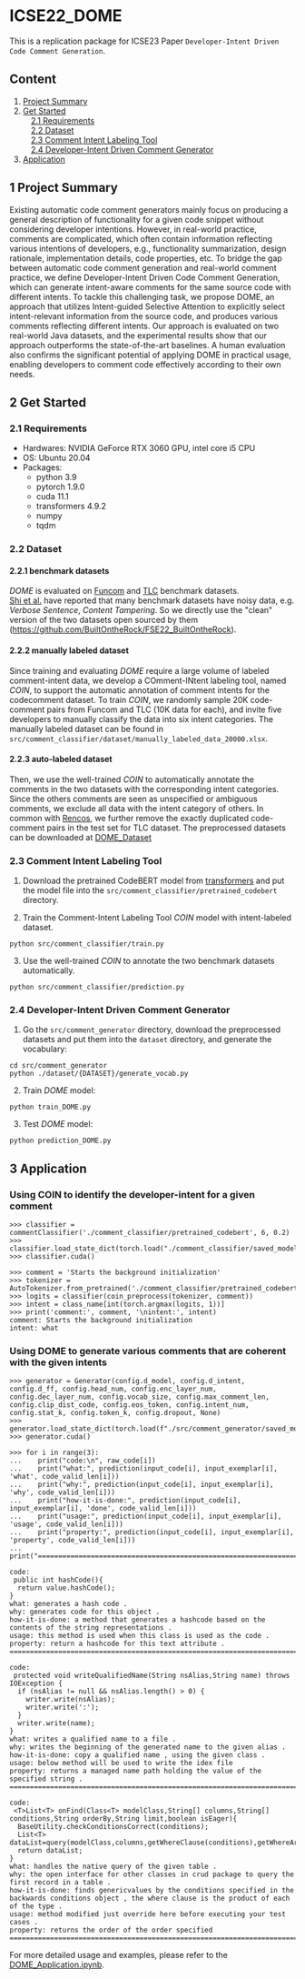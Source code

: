 # ICSE22_DOME
This is a replication package for ICSE23 Paper `Developer-Intent Driven Code Comment Generation`.<br>

## Content
1. [Project Summary](#1-Project-Summary)<br>
2. [Get Started](#2-Get-Started)<br>
&ensp;&ensp;[2.1 Requirements](#21-Requirements)<br>
&ensp;&ensp;[2.2 Dataset](#22-Dataset)<br>
&ensp;&ensp;[2.3 Comment Intent Labeling Tool](#23-Comment-Intent-Labeling-Tool)<br>
&ensp;&ensp;[2.4 Developer-Intent Driven Comment Generator](#24-Developer-Intent-Driven-Comment-Generator)<br>
3. [Application](#3-Application)<br>

## 1 Project Summary
Existing automatic code comment generators mainly focus on producing a general description of functionality for a given code snippet without considering developer intentions. However, in real-world practice, comments are complicated, which often contain information reflecting various intentions of developers, e.g., functionality summarization, design rationale, implementation details, code properties, etc. To bridge the gap between automatic code comment generation and real-world comment practice, we define Developer-Intent Driven Code Comment Generation, which can generate intent-aware comments for the same source code with different intents. To tackle this challenging task, we propose DOME, an approach that utilizes Intent-guided Selective Attention to explicitly select intent-relevant information from the source code, and produces various comments reflecting different intents. Our approach is evaluated on two real-world Java datasets, and the experimental results show that our approach outperforms the state-of-the-art baselines. A human evaluation also confirms the significant potential of applying DOME in practical usage, enabling developers to comment code effectively according to their own needs.

## 2 Get Started
### 2.1 Requirements
* Hardwares: NVIDIA GeForce RTX 3060 GPU, intel core i5 CPU
* OS: Ubuntu 20.04
* Packages: 
  * python 3.9
  * pytorch 1.9.0
  * cuda 11.1
  * transformers 4.9.2
  * numpy
  * tqdm

### 2.2 Dataset
#### 2.2.1 benchmark datasets
*DOME* is evaluated on [Funcom](http://leclair.tech/data/funcom/) and [TLC](https://github.com/xing-hu/TL-CodeSum) benchmark datasets.<br>
[Shi et al.](https://arxiv.org/pdf/2207.05579) have reported that many benchmark datasets have noisy data, e.g. *Verbose Sentence*, *Content Tampering*. So we directly use the "clean" version of the two datasets open sourced by them (https://github.com/BuiltOntheRock/FSE22_BuiltOntheRock).
#### 2.2.2 manually labeled dataset
Since training and evaluating *DOME* require a large volume of labeled comment-intent data, we develop a COmment-INtent labeling tool, named *COIN*, to support the automatic annotation of comment intents for the codecomment dataset. To train *COIN*, we randomly sample 20K code-comment pairs from Funcom and TLC (10K data for each), and invite five developers to manually classify the data into six intent categories. The manually labeled dataset can be found in ```src/comment_classifier/dataset/manually_labeled_data_20000.xlsx```.
#### 2.2.3 auto-labeled dataset
Then, we use the well-trained *COIN* to automatically annotate the comments in the two datasets with the corresponding intent categories. Since the others comments are seen as unspecified or ambiguous
comments, we exclude all data with the intent category of others. In common with [Rencos](https://github.com/zhangj111/rencos), we further remove the exactly duplicated code-comment pairs in the test set for TLC dataset. The preprocessed datasets can be downloaded at [DOME_Dataset](https://drive.google.com/file/d/1KBJysjgJ1i6UDB5O--44Z1YT9u-qCZiG/view?usp=sharing)


### 2.3 Comment Intent Labeling Tool
1. Download the pretrained CodeBERT model from [transformers](https://huggingface.co/microsoft/codebert-base) and put the model file into the ```src/comment_classifier/pretrained_codebert``` directory.

2. Train the Comment-Intent Labeling Tool *COIN* model with intent-labeled dataset.
```
python src/comment_classifier/train.py
```
3. Use the well-trained *COIN* to annotate the two benchmark datasets automatically.
```
python src/comment_classifier/prediction.py
```

### 2.4 Developer-Intent Driven Comment Generator
1. Go the ```src/comment_generator``` directory, download the preprocessed datasets and put them into the ```dataset``` directory, and generate the vocabulary:
```
cd src/comment_generator
python ./dataset/{DATASET}/generate_vocab.py
```
2. Train *DOME* model:
```
python train_DOME.py
```
3. Test *DOME* model:
```
python prediction_DOME.py
```

## 3 Application
### Using COIN to identify the developer-intent for a given comment
```
>>> classifier = commentClassifier('./comment_classifier/pretrained_codebert', 6, 0.2)
>>> classifier.load_state_dict(torch.load("./comment_classifier/saved_model/comment_classifier.pkl"))
>>> classifier.cuda()

>>> comment = 'Starts the background initialization'
>>> tokenizer = AutoTokenizer.from_pretrained('./comment_classifier/pretrained_codebert')
>>> logits = classifier(coin_preprocess(tokenizer, comment))
>>> intent = class_name[int(torch.argmax(logits, 1))]
>>> print('comment:', comment, '\nintent:', intent)
comment: Starts the background initialization 
intent: what
```
### Using DOME to generate various comments that are coherent with the given intents
```
>>> generator = Generator(config.d_model, config.d_intent, config.d_ff, config.head_num, config.enc_layer_num, config.dec_layer_num, config.vocab_size, config.max_comment_len, config.clip_dist_code, config.eos_token, config.intent_num, config.stat_k, config.token_k, config.dropout, None)
>>> generator.load_state_dict(torch.load(f"./src/comment_generator/saved_model/tlcodesum/comment_generator.pkl"))
>>> generator.cuda()

>>> for i in range(3):
...    print("code:\n", raw_code[i])
...    print("what:", prediction(input_code[i], input_exemplar[i], 'what', code_valid_len[i]))
...    print("why:", prediction(input_code[i], input_exemplar[i], 'why', code_valid_len[i]))
...    print("how-it-is-done:", prediction(input_code[i], input_exemplar[i], 'done', code_valid_len[i]))
...    print("usage:", prediction(input_code[i], input_exemplar[i], 'usage', code_valid_len[i]))
...    print("property:", prediction(input_code[i], input_exemplar[i], 'property', code_valid_len[i]))
...    print("=============================================================================")

code:
 public int hashCode(){
  return value.hashCode();
}
what: generates a hash code .
why: generates code for this object .
how-it-is-done: a method that generates a hashcode based on the contents of the string representations .
usage: this method is used when this class is used as the code .
property: return a hashcode for this text attribute .
=============================================================================

code:
 protected void writeQualifiedName(String nsAlias,String name) throws IOException {
  if (nsAlias != null && nsAlias.length() > 0) {
    writer.write(nsAlias);
    writer.write(':');
  }
  writer.write(name);
}
what: writes a qualified name to a file .
why: writes the beginning of the generated name to the given alias .
how-it-is-done: copy a qualified name , using the given class .
usage: below method will be used to write the idex file
property: returns a managed name path holding the value of the specified string .
=============================================================================

code:
 <T>List<T> onFind(Class<T> modelClass,String[] columns,String[] conditions,String orderBy,String limit,boolean isEager){
  BaseUtility.checkConditionsCorrect(conditions);
  List<T> dataList=query(modelClass,columns,getWhereClause(conditions),getWhereArgs(conditions),null,null,orderBy,limit,getForeignKeyAssociations(modelClass.getName(),isEager));
  return dataList;
}
what: handles the native query of the given table .
why: the open interface for other classes in crud package to query the first record in a table .
how-it-is-done: finds genericvalues by the conditions specified in the backwards conditions object , the where clause is the product of each of the type .
usage: method modified just override here before executing your test cases .
property: returns the order of the order specified
=============================================================================
```

For more detailed usage and examples, please refer to the [DOME_Application.ipynb](https://github.com/ICSE-DOME/DOME/blob/master/DOME_Application.ipynb).
